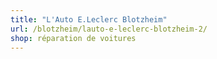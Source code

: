 ```yaml
---
title: "L'Auto E.Leclerc Blotzheim"
url: /blotzheim/lauto-e-leclerc-blotzheim-2/
shop: réparation de voitures
---
```

